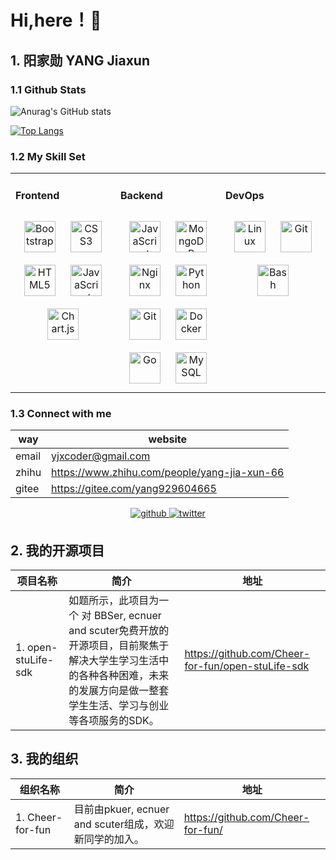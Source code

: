 # Hi,here！👋

## 1. 阳家勋 YANG Jiaxun

### 1.1 Github Stats

![Anurag's GitHub stats](https://github-readme-stats.vercel.app/api?username=ModestYjx&show_icons=true)

[![Top Langs](https://github-readme-stats.vercel.app/api/top-langs/?username=ModestYjx&layout=compact)](https://github.com/anuraghazra/github-readme-stats)

### 1.2 My Skill Set

<table><tr><td valign="top" width="33%">

#### Frontend

<div align="center">  
<img style="margin: 10px" src="https://profilinator.rishav.dev/skills-assets/bootstrap-plain.svg" alt="Bootstrap" height="50" />  
<img style="margin: 10px" src="https://profilinator.rishav.dev/skills-assets/css3-original-wordmark.svg" alt="CSS3" height="50" />  
<img style="margin: 10px" src="https://profilinator.rishav.dev/skills-assets/html5-original-wordmark.svg" alt="HTML5" height="50" />  
<img style="margin: 10px" src="https://profilinator.rishav.dev/skills-assets/javascript-original.svg" alt="JavaScript" height="50" />  
<img style="margin: 10px" src="https://profilinator.rishav.dev/skills-assets/logo-title.svg" alt="Chart.js" height="50" />  
</div>

</td><td valign="top" width="33%">

#### Backend

<div align="center">  
<img style="margin: 10px" src="https://profilinator.rishav.dev/skills-assets/javascript-original.svg" alt="JavaScript" height="50" />  
<img style="margin: 10px" src="https://profilinator.rishav.dev/skills-assets/mongodb-original-wordmark.svg" alt="MongoDB" height="50" />  
<img style="margin: 10px" src="https://profilinator.rishav.dev/skills-assets/nginx-original.svg" alt="Nginx" height="50" />  
<img style="margin: 10px" src="https://profilinator.rishav.dev/skills-assets/python-original.svg" alt="Python" height="50" />  
<img style="margin: 10px" src="https://profilinator.rishav.dev/skills-assets/git-scm-icon.svg" alt="Git" height="50" />  
<img style="margin: 10px" src="https://profilinator.rishav.dev/skills-assets/docker-original-wordmark.svg" alt="Docker" height="50" />  
<img style="margin: 10px" src="https://profilinator.rishav.dev/skills-assets/go-original.svg" alt="Go" height="50" />  
<img style="margin: 10px" src="https://profilinator.rishav.dev/skills-assets/mysql-original-wordmark.svg" alt="MySQL" height="50" />  
</div>

</td><td valign="top" width="33%">

#### DevOps

<div align="center">  
<img style="margin: 10px" src="https://profilinator.rishav.dev/skills-assets/linux-original.svg" alt="Linux" height="50" />  
<img style="margin: 10px" src="https://profilinator.rishav.dev/skills-assets/git-scm-icon.svg" alt="Git" height="50" />  
<img style="margin: 10px" src="https://profilinator.rishav.dev/skills-assets/gnu_bash-icon.svg" alt="Bash" height="50" />  
</div>

</td></tr></table>  

### 1.3 Connect with me

| way | website                                      |
| --------------- | -------------------------------------------- |
| email           | yjxcoder@gmail.com                           |
| zhihu           | https://www.zhihu.com/people/yang-jia-xun-66 |
| gitee           | https://gitee.com/yang929604665              |

<div align="center">
<a href="https://github.com/ModestYjx" target="_blank">
<img src=https://img.shields.io/badge/github-%2324292e.svg?&style=for-the-badge&logo=github&logoColor=white alt=github style="margin-bottom: 5px;" />
</a>
<a href="https://twitter.com/@jiaxun71762860" target="_blank">
<img src=https://img.shields.io/badge/twitter-%2300acee.svg?&style=for-the-badge&logo=twitter&logoColor=white alt=twitter style="margin-bottom: 5px;" />
</a>  
</div>  

## 2. 我的开源项目

| 项目名称     | 简介                                                         | 地址                                          |
| ---------------- | ------------------------------------------------------------ | --------------------------------------------- |
| 1. open-stuLife-sdk  | 如题所示，此项目为一个 对 BBSer, ecnuer and scuter免费开放的开源项目，目前聚焦于解决大学生学习生活中的各种各种困难，未来的发展方向是做一整套学生生活、学习与创业等各项服务的SDK。 | https://github.com/Cheer-for-fun/open-stuLife-sdk |

## 3. 我的组织

| 组织名称         | 简介                         | 地址                                          |
| ---------------- | ---------------------------- | --------------------------------------------- |
| 1. Cheer-for-fun | 目前由pkuer, ecnuer and scuter组成，欢迎新同学的加入。 | https://github.com/Cheer-for-fun/ |


